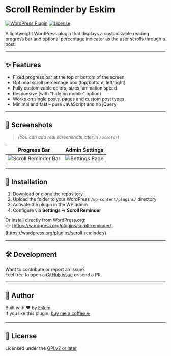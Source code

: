 # Scroll Reminder by Eskim

[![WordPress Plugin](https://img.shields.io/wordpress/plugin/v/scroll-reminder.svg)](https://wordpress.org/plugins/scroll-reminder/)
[![License](https://img.shields.io/badge/license-GPLv2-blue.svg)](https://www.gnu.org/licenses/gpl-2.0.html)

A lightweight WordPress plugin that displays a customizable reading progress bar and optional percentage indicator as the user scrolls through a post.

---

## ✨ Features

- Fixed progress bar at the top or bottom of the screen
- Optional scroll percentage box (top/bottom, left/right)
- Fully customizable colors, sizes, animation speed
- Responsive (with "hide on mobile" option)
- Works on single posts, pages and custom post types
- Minimal and fast – pure JavaScript and no jQuery

---

## 📸 Screenshots

> *(You can add real screenshots later in `/assets/`)*

| Progress Bar | Admin Settings |
|--------------|----------------|
| ![Scroll Reminder Bar](assets/screenshot-1.png) | ![Settings Page](assets/screenshot-2.png) |

---

## 🔧 Installation

1. Download or clone the repository
2. Upload the folder to your WordPress `/wp-content/plugins/` directory
3. Activate the plugin in the WP admin
4. Configure via **Settings → Scroll Reminder**

Or install directly from WordPress.org:  
👉 [https://wordpress.org/plugins/scroll-reminder/](https://wordpress.org/plugins/scroll-reminder/)

---

## 🛠️ Development

Want to contribute or report an issue?  
Feel free to open a [GitHub issue](https://github.com/youruser/scroll-reminder/issues) or send a PR.

---

## 🚀 Author

Built with ❤️ by [Eskim](https://eskim.pl)  
If you like this plugin, [buy me a coffee ☕](https://eskim.pl)

---

## 📄 License

Licensed under the [GPLv2 or later](https://www.gnu.org/licenses/gpl-2.0.html).
